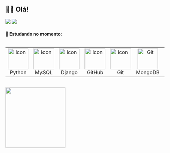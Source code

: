 ## 👋🏻 Olá!


<p align="left">
  <a href="mailto:larissamenezes.tec@gmail.com"><img src="https://img.shields.io/badge/Gmail-D14836?style=for-the-badge&logo=gmail&logoColor=white" target="_blank"></a>
  <a href="https://www.linkedin.com/in/larissa-menezes-tec" target="_blank"><img src="https://img.shields.io/badge/-LinkedIn-%230077B5?style=for-the-badge&logo=linkedin&logoColor=white" target="_blank"></a>
</p>

#### 📖 Estudando no momento:
<div style="display: flex; align-items: flex-start; align: center">
<table align="left">
  <tr>
    <td align="center" width="96">
        <img src="https://techstack-generator.vercel.app/python-icon.svg" alt="icon" width="65" height="65" />
      <br>Python
    </td>
    <td align="center" width="96">
        <img src="https://techstack-generator.vercel.app/mysql-icon.svg" alt="icon" width="65" height="65" />
      <br>MySQL
    </td>
    <td align="center" width="96">
        <img src="https://techstack-generator.vercel.app/django-icon.svg" alt="icon" width="65" height="65" />
      <br>Django
    </td>
    <td align="center" width="96">
        <img src="https://github.com/user-attachments/assets/9e02f868-b734-41c8-baca-dd764218bf5d" alt="icon" width="65" height="65" />
      <br>GitHub
    </td>
    <td align="center" width="96">
        <img src="https://github.com/user-attachments/assets/8ff1cd9b-0321-490b-9a34-da157c4708c1" alt="icon" width="65" height="65" />
      <br>Git
    </td>
    <td align="center" width="96"> 
        <img src="https://github.com/user-attachments/assets/9b0aaec1-7a64-43d6-8778-99982a83cb48" width="65" height="65" alt="Git" />
      <br>MongoDB
    </td>
    <td align="center" width="96">
        <img src="https://github.com/user-attachments/assets/61ec1abb-1eba-4c39-bcb7-6d396d00643f" width="65" height="65" alt="Django" />
      <br>PowerBI
    </td>
 </tr>
</table>
</div>

<br>
<img align="left" alt="" height="190px" src="https://github.com/user-attachments/assets/9ac3298b-eed7-45b7-af7a-1bdbdfb7dc28">













